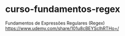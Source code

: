 # curso-fundamentos-regex
Fundamentos de Expressões Regulares (Regex)
https://www.udemy.com/share/101u8cBEYSclhRTHo=/
